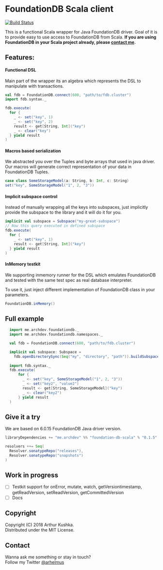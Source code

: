 FoundationDB Scala client
=========================
[![Build Status](https://travis-ci.com/ArchDev/foundationdb-scala-client.svg?branch=master)](https://travis-ci.com/ArchDev/foundationdb-scala-client)

This is a functional Scala wrapper for Java FoundationDB driver.
Goal of it is to provide easy to use access to FoundationDB from Scala.
**If you are using FoundationDB in your Scala project already, please [contact me](https://archdev.me).**   

## Features:

#### Functional DSL
Main part of the wrapper its an algebra which represents the DSL to manipulate with transactions. 
```scala
val fdb = FoundationDB.connect(600, "path/to/fdb.cluster")
import fdb.syntax._

fdb.execute(
  for {
    _ <- set("key", 1)
    _ <- set("key", 2)
    result <- get[String, Int]("key")
    _ <- clear("key")
  } yield result
)
```   

#### Macros based serialization
We abstracted you over the Tuples and byte arrays that used in java driver.
Our macros will generate correct representation of your data in FoundationDB Tuples.
```scala 
case class SomeStorageModel(a: String, b: Int, c: String)
set("key", SomeStorageModel("1", 2, "3"))
```

#### Implicit subspace control
Instead of manually wrapping all the keys into subspaces, just implicitly provide the subspace to the library and it will do it for you.
```scala
implicit val subspace = Subspace("my-great-subspace")
// Now this query executed in defined subspace
fdb.execute(
  for {
    _ <- set("key", 1)
    result <- get[String, Int]("key")
  } yield result
)
```

#### InMemory testkit
We supporting inmemory runner for the DSL which emulates FoundationDB and tested with the same test spec as real database interpreter.

To use it, just inject different implementation of FoundationDB class in your parameters. 
```scala
FoundationDB.inMemory()
```

## Full example
```scala
  import me.archdev.foundationdb._
  import me.archdev.foundationdb.namespaces._

  val fdb = FoundationDB.connect(600, "path/to/fdb.cluster")

  implicit val subspace: Subspace =
    fdb.openDirectorySync(Seq("my", "directory", "path")).buildSubspace("test_subspace")
    
  import fdb.syntax._
  fdb.execute(
      for {
        _ <- set("key", SomeStorageModel("1", 2, "3"))
        _ <- set("key2", "value2")
        result <- get[String, SomeStorageModel]("key")
        _ <- clear("key2")
      } yield result
  )
```

## Give it a try
We are based on 6.0.15 FoundationDB Java driver version.

```scala
libraryDependencies += "me.archdev" %% "foundation-db-scala" % "0.1.5"

resolvers ++= Seq(
  Resolver.sonatypeRepo("releases"),
  Resolver.sonatypeRepo("snapshots")
)
```

## Work in progress
- [ ] Testkit support for onError, mutate, watch, getVersiontimestamp, getReadVersion, setReadVersion, getCommittedVersion
- [ ] Docs 

## Copyright
Copyright (C) 2018 Arthur Kushka.  
Distributed under the MIT License.

## Contact
Wanna ask me something or stay in touch?   
Follow my Twitter [@arhelmus](https://twitter.com/Arhelmus)
